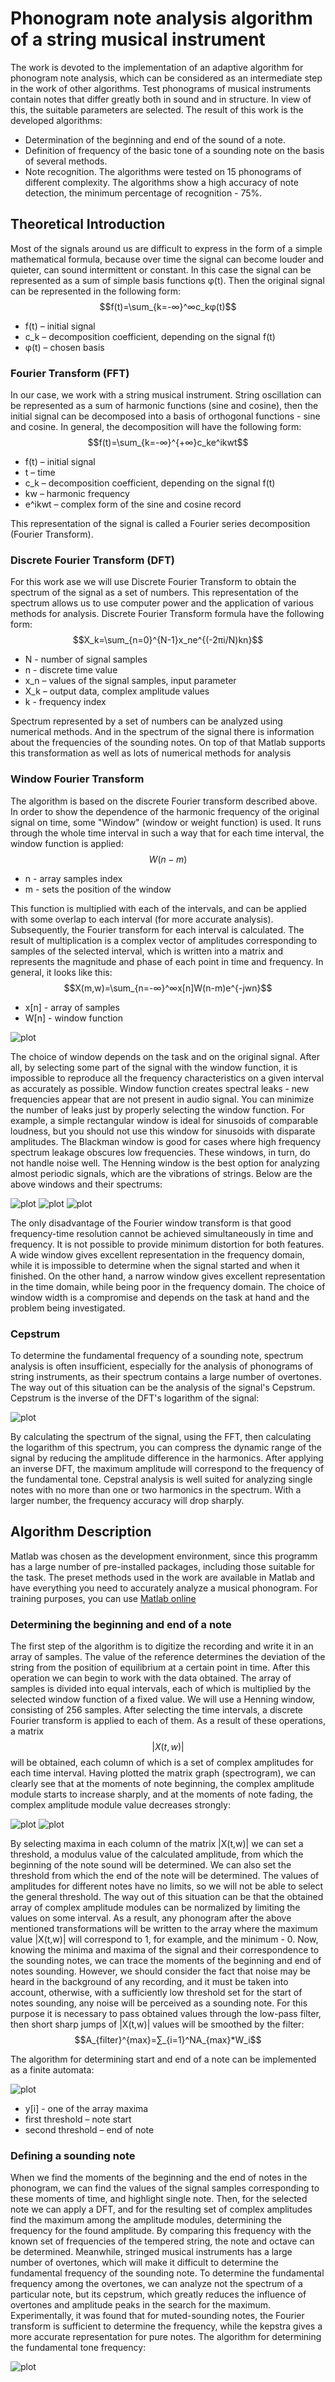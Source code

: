 # Phonogram note analysis algorithm of a string musical instrument
The work is devoted to the implementation of an adaptive algorithm for phonogram note analysis, which can be considered as an intermediate step in the work of other algorithms. Test phonograms of musical instruments contain notes that differ greatly both in sound and in structure. In view of this, the suitable parameters are selected. 
The result of this work is the developed algorithms:
- Determination of the beginning and end of the sound of a note. 
- Definition of frequency of the basic tone of a sounding note on the basis of several methods.
- Note recognition.
The algorithms were tested on 15 phonograms of different complexity. The algorithms show a high accuracy of note detection, the minimum percentage of recognition - 75%.

## Theoretical Introduction
Most of the signals around us are difficult to express in the form of a simple mathematical formula, because over time the signal can become louder and quieter, can sound intermittent or constant. In this case the signal can be represented as a sum of simple basis functions φ(t). Then the original signal can be represented in the following form:
$$f(t)=\sum_{k=-∞}^∞c_kφ(t)$$
- f(t) – initial signal
- c_k – decomposition coefficient, depending on the signal f(t)
- φ(t) – chosen basis

### Fourier Transform (FFT)
In our case, we work with a string musical instrument. String oscillation can be represented as a sum of harmonic functions (sine and cosine), then the initial signal can be decomposed into a basis of orthogonal functions - sine and cosine. In general, the decomposition will have the following form:
$$f(t)=\sum_{k=-∞}^{+∞}c_ke^ikwt$$
- f(t) – initial signal
- t – time
- с_k – decomposition coefficient, depending on the signal f(t)
- kw – harmonic frequency
- e^ikwt – complex form of the sine and cosine record

This representation of the signal is called a Fourier series decomposition (Fourier Transform). 

### Discrete Fourier Transform (DFT)
For this work ase we will use Discrete Fourier Transform to obtain the spectrum of the signal as a set of numbers. This representation of the spectrum allows us to use computer power and the application of various methods for analysis.
Discrete Fourier Transform formula have the following form:
$$X_k=\sum_{n=0}^{N-1}x_ne^{(-2πi/N)kn}$$
- N - number of signal samples 
- n - discrete time value
- x_n – values of the signal samples, input parameter
- X_k – output data, complex amplitude values
- k - frequency index

Spectrum represented by a set of numbers can be analyzed using numerical methods. And in the spectrum of the signal there is information about the frequencies of the sounding notes. 
On top of that Matlab supports this transformation as well as lots of numerical methods for analysis

### Window Fourier Transform
The algorithm is based on the discrete Fourier transform described above. In order to show the dependence of the harmonic frequency of the original signal on time, some "Window" (window or weight function) is used. It runs through the whole time interval in such a way that for each time interval, the window function is applied:
$$W(n-m)$$
- n - array samples index
- m - sets the position of the window

This function is multiplied with each of the intervals, and can be applied with some overlap to each interval (for more accurate analysis). Subsequently, the Fourier transform for each interval is calculated. The result of multiplication is a complex vector of amplitudes corresponding to samples of the selected interval, which is written into a matrix and represents the magnitude and phase of each point in time and frequency.
In general, it looks like this:
$$X(m,w)=\sum_{n=-∞}^∞x[n]W(n-m)e^{-jwn}$$
- x[n] - array of samples
- W[n] - window function

![plot](./Images/WindowFourier.png)

The choice of window depends on the task and on the original signal. After all, by selecting some part of the signal with the window function, it is impossible to reproduce all the frequency characteristics on a given interval as accurately as possible. Window function creates spectral leaks - new frequencies appear that are not present in audio signal. You can minimize the number of leaks just by properly selecting the window function. For example, a simple rectangular window is ideal for sinusoids of comparable loudness, but you should not use this window for sinusoids with disparate amplitudes. The Blackman window is good for cases where high frequency spectrum leakage obscures low frequencies. These windows, in turn, do not handle noise well. The Henning window is the best option for analyzing almost periodic signals, which are the vibrations of strings.
Below are the above windows and their spectrums:

![plot](./Images/RectangularWindow.png)
![plot](./Images/BlackmanWindow.png)
![plot](./Images/HannWindow.png)

The only disadvantage of the Fourier window transform is that good frequency-time resolution cannot be achieved simultaneously in time and frequency. It is not possible to provide minimum distortion for both features. A wide window gives excellent representation in the frequency domain, while it is impossible to determine when the signal started and when it finished. On the other hand, a narrow window gives excellent representation in the time domain, while being poor in the frequency domain. The choice of window width is a compromise and depends on the task at hand and the problem being investigated.

### Cepstrum
To determine the fundamental frequency of a sounding note, spectrum analysis is often insufficient, especially for the analysis of phonograms of string instruments, as their spectrum contains a large number of overtones. The way out of this situation can be the analysis of the signal's Cepstrum. Cepstrum is the inverse of the DFT's logarithm  of the signal:

![plot](./Images/Cepstrum.png)

By calculating the spectrum of the signal, using the FFT, then calculating the logarithm of this spectrum, you can compress the dynamic range of the signal by reducing the amplitude difference in the harmonics. After applying an inverse DFT, the maximum amplitude will correspond to the frequency of the fundamental tone. Cepstral analysis is well suited for analyzing single notes with no more than one or two harmonics in the spectrum. With a larger number, the frequency accuracy will drop sharply.

## Algorithm Description
Matlab was chosen as the development environment, since this programm has a large number of pre-installed packages, including those suitable for the task. The preset methods used in the work are available in Matlab and have everything you need to accurately analyze a musical phonogram. For training purposes, you can use [Matlab online](https://matlab.mathworks.com/)

### Determining the beginning and end of a note
The first step of the algorithm is to digitize the recording and write it in an array of samples. The value of the reference determines the deviation of the string from the position of equilibrium at a certain point in time. After this operation we can begin to work with the data obtained. The array of samples is divided into equal intervals, each of which is multiplied by the selected window function of a fixed value. We will use a Henning window, consisting of 256 samples. After selecting the time intervals, a discrete Fourier transform is applied to each of them. As a result of these operations, a matrix 
$$|X(t,w)|$$ will be obtained, each column of which is a set of complex amplitudes for each time interval. Having plotted the matrix graph (spectrogram), we can clearly see that at the moments of note beginning, the complex amplitude module starts to increase sharply, and at the moments of note fading, the complex amplitude module value decreases strongly:

![plot](./Images/G_small_oct_samples.png)
![plot](./Images/G_small_oct_spectrum.png)

By selecting maxima in each column of the matrix |X(t,w)| we can set a threshold, a modulus value of the calculated amplitude, from which the beginning of the note sound will be determined. We can also set the threshold from which the end of the note will be determined. The values of amplitudes for different notes have no limits, so we will not be able to select the general threshold. The way out of this situation can be that the obtained array of complex amplitude modules can be normalized by limiting the values on some interval. As a result, any phonogram after the above mentioned transformations will be written to the array where the maximum value |X(t,w)| will correspond to 1, for example, and the minimum - 0. Now, knowing the minima and maxima of the signal and their correspondence to the sounding notes, we can trace the moments of the beginning and end of notes sounding. However, we should consider the fact that noise may be heard in the background of any recording, and it must be taken into account, otherwise, with a sufficiently low threshold set for the start of notes sounding, any noise will be perceived as a sounding note. For this purpose it is necessary to pass obtained values through the low-pass filter, then short sharp jumps of |X(t,w)| values will be smoothed by the filter:
$$A_{filter}^{max}=∑_{i=1}^NA_{max}*W_i$$

The algorithm for determining start and end of a note can be implemented as a finite automata:

![plot](./Images/FiniteAutomata.png)
- y[i] - one of the array maxima
- first threshold – note start
- second threshold – end of note

### Defining a sounding note
When we find the moments of the beginning and the end of notes in the phonogram, we can find the values of the signal samples corresponding to these moments of time, and highlight single note. Then, for the selected note we can apply a DFT, and for the resulting set of complex amplitudes find the maximum among the amplitude modules, determining the frequency for the found amplitude. By comparing this frequency with the known set of frequencies of the tempered string, the note and octave can be determined. 
Meanwhile, stringed musical instruments has a large number of overtones, which will make it difficult to determine the fundamental frequency of the sounding note. To determine the fundamental frequency among the overtones, we can analyze not the spectrum of a particular note, but its cepstrum, which greatly reduces the influence of overtones and amplitude peaks in the search for the maximum. Experimentally, it was found that for muted-sounding notes, the Fourier transform is sufficient to determine the frequency, while the kepstra gives a more accurate representation for pure notes. The algorithm for determining the fundamental tone frequency:

![plot](./Images/AlgorithmCepstrum.png)

